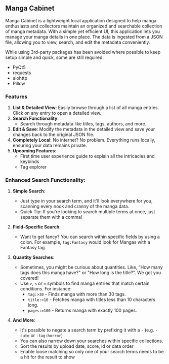 ## Manga Cabinet

Manga Cabinet is a lightweight local application designed to help manga enthusiasts and collectors maintain an organized and searchable collection of manga metadata. With a simple yet efficient UI, this application lets you manage your manga details in one place. The data is ingested from a JSON file, allowing you to view, search, and edit the metadata conveniently.

While using 3rd-party packages has been avoided where possible to keep setup simple and quick, some are still required:
- PyQt5
- requests
- aiohttp
- Pillow

### Features

1. **List & Detailed View**: Easily browse through a list of all manga entries. Click on any entry to open a detailed view.
2. **Search Functionality**: 
    - Search through metadata like titles, tags, authors, and more.
3. **Edit & Save**: Modify the metadata in the detailed view and save your changes back to the original JSON file.
4. **Completely Local**: No internet? No problem. Everything runs locally, ensuring your data remains private.
5. **Upcoming Features**: 
    - First time user experience guide to explain all the intricacies and keybinds
    - Tag explorer

### Enhanced Search Functionality:
1. **Simple Search**: 
    - Just type in your search term, and it'll look everywhere for you, scanning every nook and cranny of the manga data.
    - Quick Tip: If you're looking to search multiple terms at once, just separate them with a comma!

2. **Field-Specific Search**: 
    - Want to get fancy? You can search within specific fields by using a colon. For example, `tag:Fantasy` would look for Mangas with a Fantasy tag.

3. **Quantity Searches**: 
    - Sometimes, you might be curious about quantities. Like, "How many tags does this manga have?" or "How long is the title?". We got you covered!
    - Use `>`, `<` or `=` symbols to find manga entries that match certain conditions. For instance:
      - `tag:>30` - Finds manga with more than 30 tags.
      - `title:<10` - Fetches manga with titles less than 10 characters long.
      - `pages:=100` - Returns manga with exactly 100 pages.

4. **And More**: 
    - It's possible to negate a search term by prefixing it with a `-` (e.g. `-cute` or `-tag:horror`)
    - You can also narrow down your searches within specific collections.
    - Sort the results by upload date, score, id or data order
    - Enable loose matching so only one of your search terms needs to be a hit for the result to show
